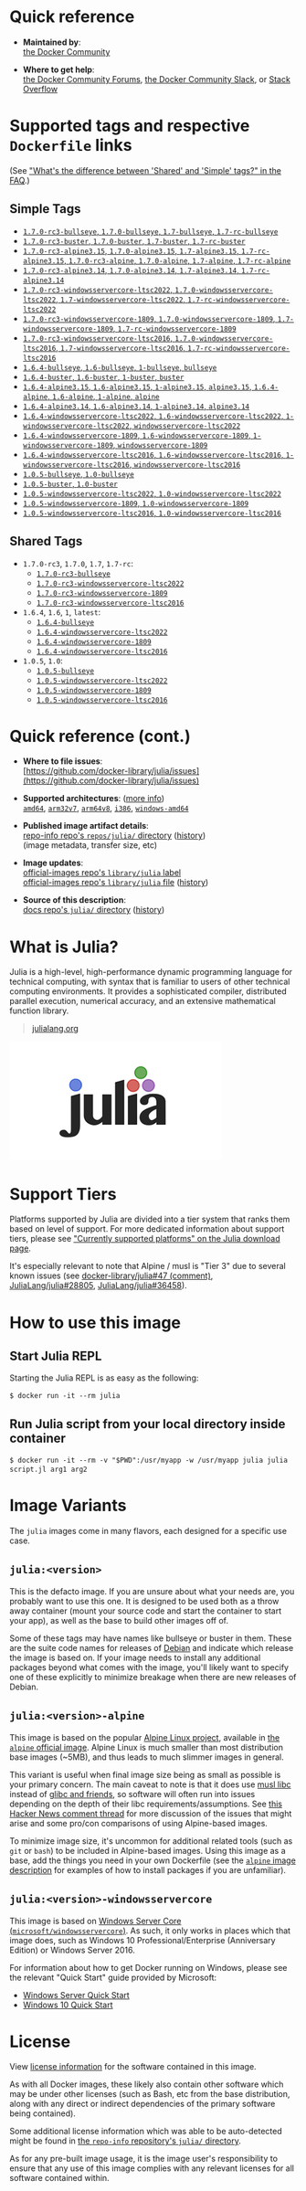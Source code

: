 <!--

********************************************************************************

WARNING:

    DO NOT EDIT "julia/README.md"

    IT IS AUTO-GENERATED

    (from the other files in "julia/" combined with a set of templates)

********************************************************************************

-->

# Quick reference

-	**Maintained by**:  
	[the Docker Community](https://github.com/docker-library/julia)

-	**Where to get help**:  
	[the Docker Community Forums](https://forums.docker.com/), [the Docker Community Slack](https://dockr.ly/slack), or [Stack Overflow](https://stackoverflow.com/search?tab=newest&q=docker)

# Supported tags and respective `Dockerfile` links

(See ["What's the difference between 'Shared' and 'Simple' tags?" in the FAQ](https://github.com/docker-library/faq#whats-the-difference-between-shared-and-simple-tags).)

## Simple Tags

-	[`1.7.0-rc3-bullseye`, `1.7.0-bullseye`, `1.7-bullseye`, `1.7-rc-bullseye`](https://github.com/docker-library/julia/blob/60d6e4fe76f5884968e589201667b5238a8f9012/1.7-rc/bullseye/Dockerfile)
-	[`1.7.0-rc3-buster`, `1.7.0-buster`, `1.7-buster`, `1.7-rc-buster`](https://github.com/docker-library/julia/blob/2b7266c8907afec471d2434fa49a7daefd9cc5bc/1.7-rc/buster/Dockerfile)
-	[`1.7.0-rc3-alpine3.15`, `1.7.0-alpine3.15`, `1.7-alpine3.15`, `1.7-rc-alpine3.15`, `1.7.0-rc3-alpine`, `1.7.0-alpine`, `1.7-alpine`, `1.7-rc-alpine`](https://github.com/docker-library/julia/blob/60d6e4fe76f5884968e589201667b5238a8f9012/1.7-rc/alpine3.15/Dockerfile)
-	[`1.7.0-rc3-alpine3.14`, `1.7.0-alpine3.14`, `1.7-alpine3.14`, `1.7-rc-alpine3.14`](https://github.com/docker-library/julia/blob/2b7266c8907afec471d2434fa49a7daefd9cc5bc/1.7-rc/alpine3.14/Dockerfile)
-	[`1.7.0-rc3-windowsservercore-ltsc2022`, `1.7.0-windowsservercore-ltsc2022`, `1.7-windowsservercore-ltsc2022`, `1.7-rc-windowsservercore-ltsc2022`](https://github.com/docker-library/julia/blob/2b7266c8907afec471d2434fa49a7daefd9cc5bc/1.7-rc/windows/windowsservercore-ltsc2022/Dockerfile)
-	[`1.7.0-rc3-windowsservercore-1809`, `1.7.0-windowsservercore-1809`, `1.7-windowsservercore-1809`, `1.7-rc-windowsservercore-1809`](https://github.com/docker-library/julia/blob/2b7266c8907afec471d2434fa49a7daefd9cc5bc/1.7-rc/windows/windowsservercore-1809/Dockerfile)
-	[`1.7.0-rc3-windowsservercore-ltsc2016`, `1.7.0-windowsservercore-ltsc2016`, `1.7-windowsservercore-ltsc2016`, `1.7-rc-windowsservercore-ltsc2016`](https://github.com/docker-library/julia/blob/2b7266c8907afec471d2434fa49a7daefd9cc5bc/1.7-rc/windows/windowsservercore-ltsc2016/Dockerfile)
-	[`1.6.4-bullseye`, `1.6-bullseye`, `1-bullseye`, `bullseye`](https://github.com/docker-library/julia/blob/60d6e4fe76f5884968e589201667b5238a8f9012/1.6/bullseye/Dockerfile)
-	[`1.6.4-buster`, `1.6-buster`, `1-buster`, `buster`](https://github.com/docker-library/julia/blob/ba50b9ecbb663d6eddad95b3ca1a911e273ef950/1.6/buster/Dockerfile)
-	[`1.6.4-alpine3.15`, `1.6-alpine3.15`, `1-alpine3.15`, `alpine3.15`, `1.6.4-alpine`, `1.6-alpine`, `1-alpine`, `alpine`](https://github.com/docker-library/julia/blob/60d6e4fe76f5884968e589201667b5238a8f9012/1.6/alpine3.15/Dockerfile)
-	[`1.6.4-alpine3.14`, `1.6-alpine3.14`, `1-alpine3.14`, `alpine3.14`](https://github.com/docker-library/julia/blob/ba50b9ecbb663d6eddad95b3ca1a911e273ef950/1.6/alpine3.14/Dockerfile)
-	[`1.6.4-windowsservercore-ltsc2022`, `1.6-windowsservercore-ltsc2022`, `1-windowsservercore-ltsc2022`, `windowsservercore-ltsc2022`](https://github.com/docker-library/julia/blob/ba50b9ecbb663d6eddad95b3ca1a911e273ef950/1.6/windows/windowsservercore-ltsc2022/Dockerfile)
-	[`1.6.4-windowsservercore-1809`, `1.6-windowsservercore-1809`, `1-windowsservercore-1809`, `windowsservercore-1809`](https://github.com/docker-library/julia/blob/ba50b9ecbb663d6eddad95b3ca1a911e273ef950/1.6/windows/windowsservercore-1809/Dockerfile)
-	[`1.6.4-windowsservercore-ltsc2016`, `1.6-windowsservercore-ltsc2016`, `1-windowsservercore-ltsc2016`, `windowsservercore-ltsc2016`](https://github.com/docker-library/julia/blob/ba50b9ecbb663d6eddad95b3ca1a911e273ef950/1.6/windows/windowsservercore-ltsc2016/Dockerfile)
-	[`1.0.5-bullseye`, `1.0-bullseye`](https://github.com/docker-library/julia/blob/60d6e4fe76f5884968e589201667b5238a8f9012/1.0/bullseye/Dockerfile)
-	[`1.0.5-buster`, `1.0-buster`](https://github.com/docker-library/julia/blob/2df03ddf2e51147c7973d4e9fa0bb15602930974/1.0/buster/Dockerfile)
-	[`1.0.5-windowsservercore-ltsc2022`, `1.0-windowsservercore-ltsc2022`](https://github.com/docker-library/julia/blob/f1b28468460fce290b8d32c20faedafe6c9c041e/1.0/windows/windowsservercore-ltsc2022/Dockerfile)
-	[`1.0.5-windowsservercore-1809`, `1.0-windowsservercore-1809`](https://github.com/docker-library/julia/blob/fc3c116c6fe19f870091df6843ed63a37f6c291b/1.0/windows/windowsservercore-1809/Dockerfile)
-	[`1.0.5-windowsservercore-ltsc2016`, `1.0-windowsservercore-ltsc2016`](https://github.com/docker-library/julia/blob/fc3c116c6fe19f870091df6843ed63a37f6c291b/1.0/windows/windowsservercore-ltsc2016/Dockerfile)

## Shared Tags

-	`1.7.0-rc3`, `1.7.0`, `1.7`, `1.7-rc`:
	-	[`1.7.0-rc3-bullseye`](https://github.com/docker-library/julia/blob/60d6e4fe76f5884968e589201667b5238a8f9012/1.7-rc/bullseye/Dockerfile)
	-	[`1.7.0-rc3-windowsservercore-ltsc2022`](https://github.com/docker-library/julia/blob/2b7266c8907afec471d2434fa49a7daefd9cc5bc/1.7-rc/windows/windowsservercore-ltsc2022/Dockerfile)
	-	[`1.7.0-rc3-windowsservercore-1809`](https://github.com/docker-library/julia/blob/2b7266c8907afec471d2434fa49a7daefd9cc5bc/1.7-rc/windows/windowsservercore-1809/Dockerfile)
	-	[`1.7.0-rc3-windowsservercore-ltsc2016`](https://github.com/docker-library/julia/blob/2b7266c8907afec471d2434fa49a7daefd9cc5bc/1.7-rc/windows/windowsservercore-ltsc2016/Dockerfile)
-	`1.6.4`, `1.6`, `1`, `latest`:
	-	[`1.6.4-bullseye`](https://github.com/docker-library/julia/blob/60d6e4fe76f5884968e589201667b5238a8f9012/1.6/bullseye/Dockerfile)
	-	[`1.6.4-windowsservercore-ltsc2022`](https://github.com/docker-library/julia/blob/ba50b9ecbb663d6eddad95b3ca1a911e273ef950/1.6/windows/windowsservercore-ltsc2022/Dockerfile)
	-	[`1.6.4-windowsservercore-1809`](https://github.com/docker-library/julia/blob/ba50b9ecbb663d6eddad95b3ca1a911e273ef950/1.6/windows/windowsservercore-1809/Dockerfile)
	-	[`1.6.4-windowsservercore-ltsc2016`](https://github.com/docker-library/julia/blob/ba50b9ecbb663d6eddad95b3ca1a911e273ef950/1.6/windows/windowsservercore-ltsc2016/Dockerfile)
-	`1.0.5`, `1.0`:
	-	[`1.0.5-bullseye`](https://github.com/docker-library/julia/blob/60d6e4fe76f5884968e589201667b5238a8f9012/1.0/bullseye/Dockerfile)
	-	[`1.0.5-windowsservercore-ltsc2022`](https://github.com/docker-library/julia/blob/f1b28468460fce290b8d32c20faedafe6c9c041e/1.0/windows/windowsservercore-ltsc2022/Dockerfile)
	-	[`1.0.5-windowsservercore-1809`](https://github.com/docker-library/julia/blob/fc3c116c6fe19f870091df6843ed63a37f6c291b/1.0/windows/windowsservercore-1809/Dockerfile)
	-	[`1.0.5-windowsservercore-ltsc2016`](https://github.com/docker-library/julia/blob/fc3c116c6fe19f870091df6843ed63a37f6c291b/1.0/windows/windowsservercore-ltsc2016/Dockerfile)

# Quick reference (cont.)

-	**Where to file issues**:  
	[https://github.com/docker-library/julia/issues](https://github.com/docker-library/julia/issues)

-	**Supported architectures**: ([more info](https://github.com/docker-library/official-images#architectures-other-than-amd64))  
	[`amd64`](https://hub.docker.com/r/amd64/julia/), [`arm32v7`](https://hub.docker.com/r/arm32v7/julia/), [`arm64v8`](https://hub.docker.com/r/arm64v8/julia/), [`i386`](https://hub.docker.com/r/i386/julia/), [`windows-amd64`](https://hub.docker.com/r/winamd64/julia/)

-	**Published image artifact details**:  
	[repo-info repo's `repos/julia/` directory](https://github.com/docker-library/repo-info/blob/master/repos/julia) ([history](https://github.com/docker-library/repo-info/commits/master/repos/julia))  
	(image metadata, transfer size, etc)

-	**Image updates**:  
	[official-images repo's `library/julia` label](https://github.com/docker-library/official-images/issues?q=label%3Alibrary%2Fjulia)  
	[official-images repo's `library/julia` file](https://github.com/docker-library/official-images/blob/master/library/julia) ([history](https://github.com/docker-library/official-images/commits/master/library/julia))

-	**Source of this description**:  
	[docs repo's `julia/` directory](https://github.com/docker-library/docs/tree/master/julia) ([history](https://github.com/docker-library/docs/commits/master/julia))

# What is Julia?

Julia is a high-level, high-performance dynamic programming language for technical computing, with syntax that is familiar to users of other technical computing environments. It provides a sophisticated compiler, distributed parallel execution, numerical accuracy, and an extensive mathematical function library.

> [julialang.org](http://julialang.org/)

![logo](https://raw.githubusercontent.com/docker-library/docs/520519ad7db3ea9fd5d3590e836c839a0ffd6f19/julia/logo.png)

# Support Tiers

Platforms supported by Julia are divided into a tier system that ranks them based on level of support. For more dedicated information about support tiers, please see ["Currently supported platforms" on the Julia download page](https://julialang.org/downloads/#currently_supported_platforms).

It's especially relevant to note that Alpine / musl is "Tier 3" due to several known issues (see [docker-library/julia#47 (comment)](https://github.com/docker-library/julia/pull/47#issuecomment-652661869), [JuliaLang/julia#28805](https://github.com/JuliaLang/julia/issues/28805), [JuliaLang/julia#36458](https://github.com/JuliaLang/julia/issues/36458)).

# How to use this image

## Start Julia REPL

Starting the Julia REPL is as easy as the following:

```console
$ docker run -it --rm julia
```

## Run Julia script from your local directory inside container

```console
$ docker run -it --rm -v "$PWD":/usr/myapp -w /usr/myapp julia julia script.jl arg1 arg2
```

# Image Variants

The `julia` images come in many flavors, each designed for a specific use case.

## `julia:<version>`

This is the defacto image. If you are unsure about what your needs are, you probably want to use this one. It is designed to be used both as a throw away container (mount your source code and start the container to start your app), as well as the base to build other images off of.

Some of these tags may have names like bullseye or buster in them. These are the suite code names for releases of [Debian](https://wiki.debian.org/DebianReleases) and indicate which release the image is based on. If your image needs to install any additional packages beyond what comes with the image, you'll likely want to specify one of these explicitly to minimize breakage when there are new releases of Debian.

## `julia:<version>-alpine`

This image is based on the popular [Alpine Linux project](https://alpinelinux.org), available in [the `alpine` official image](https://hub.docker.com/_/alpine). Alpine Linux is much smaller than most distribution base images (~5MB), and thus leads to much slimmer images in general.

This variant is useful when final image size being as small as possible is your primary concern. The main caveat to note is that it does use [musl libc](https://musl.libc.org) instead of [glibc and friends](https://www.etalabs.net/compare_libcs.html), so software will often run into issues depending on the depth of their libc requirements/assumptions. See [this Hacker News comment thread](https://news.ycombinator.com/item?id=10782897) for more discussion of the issues that might arise and some pro/con comparisons of using Alpine-based images.

To minimize image size, it's uncommon for additional related tools (such as `git` or `bash`) to be included in Alpine-based images. Using this image as a base, add the things you need in your own Dockerfile (see the [`alpine` image description](https://hub.docker.com/_/alpine/) for examples of how to install packages if you are unfamiliar).

## `julia:<version>-windowsservercore`

This image is based on [Windows Server Core (`microsoft/windowsservercore`)](https://hub.docker.com/r/microsoft/windowsservercore/). As such, it only works in places which that image does, such as Windows 10 Professional/Enterprise (Anniversary Edition) or Windows Server 2016.

For information about how to get Docker running on Windows, please see the relevant "Quick Start" guide provided by Microsoft:

-	[Windows Server Quick Start](https://msdn.microsoft.com/en-us/virtualization/windowscontainers/quick_start/quick_start_windows_server)
-	[Windows 10 Quick Start](https://msdn.microsoft.com/en-us/virtualization/windowscontainers/quick_start/quick_start_windows_10)

# License

View [license information](http://julialang.org/) for the software contained in this image.

As with all Docker images, these likely also contain other software which may be under other licenses (such as Bash, etc from the base distribution, along with any direct or indirect dependencies of the primary software being contained).

Some additional license information which was able to be auto-detected might be found in [the `repo-info` repository's `julia/` directory](https://github.com/docker-library/repo-info/tree/master/repos/julia).

As for any pre-built image usage, it is the image user's responsibility to ensure that any use of this image complies with any relevant licenses for all software contained within.
